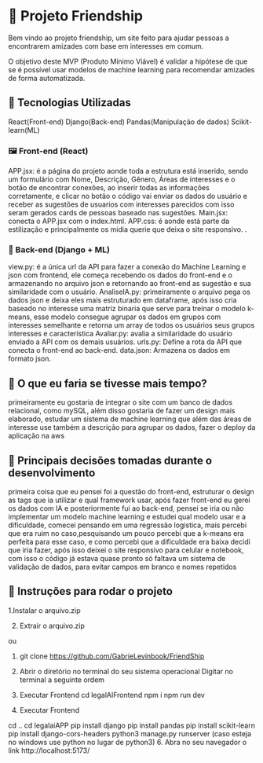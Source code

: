 # 🤝 Projeto Friendship
Bem vindo ao projeto friendship, um site feito para ajudar pessoas a encontrarem amizades com base em interesses em comum. 

O objetivo deste MVP (Produto Mínimo Viável) é validar a hipótese de que se é possível usar modelos de machine learning para recomendar amizades de forma automatizada.

## 🧰 Tecnologias Utilizadas
React(Front-end)
Django(Back-end)
Pandas(Manipulação de dados)
Scikit-learn(ML)

### 🖼️ Front-end (React)

  APP.jsx: é a página do projeto aonde toda a estrutura está inserido, sendo um formulário com Nome, Descrição, Gênero, Áreas de interesses e o botão de encontrar conexões, ao inserir todas as informações corretamente, e clicar no botão o código vai enviar os dados do usuário e receber as sugestões de usuarios com interesses parecidos com isso seram gerados cards de pessoas baseado nas sugestões.
  Main.jsx: conecta o APP.jsx com o index.html.
  APP.css: é aonde está parte da estilização e principalmente os midia querie que deixa o site responsivo. .
  
### 🎯 Back-end (Django + ML)
  view.py: é a única url da API para fazer a conexão do Machine Learning e json com frontend, ele começa recebendo os dados do front-end e o armazenando no arquivo json e retornando ao front-end as sugestão e sua similaridade com o usuário.
  AnaliseIA.py: primeiramente o arquivo pega os dados json e deixa eles mais estruturado em dataframe, após isso cria baseado no interesse uma matriz binaria que serve para treinar o modelo k-means, esse modelo consegue agrupar os dados em grupos com interesses semelhante e retorna um array de todos os usuários seus grupos interesses e característica 
  Avaliar.py: avalia a similaridade do usuário enviado a API com os demais usuários.
  urls.py: Define a rota da API que conecta o front-end ao back-end.
  data.json: Armazena os dados em formato json.

## 🧠 O que eu faria se tivesse mais tempo?
  primeiramente eu gostaria de integrar o site com um banco de dados relacional, como mySQL, além disso gostaria de fazer um design mais elaborado, estudar um sistema de machine learning que além das áreas de interesse use também a descrição para agrupar os dados, fazer o deploy da aplicação na aws

## 🧩 Principais decisões tomadas durante o desenvolvimento
 primeira coisa que eu pensei foi a questão do front-end, estruturar o design as tags que ia utilizar e qual framework usar, 
 após fazer front-end eu gerei os dados com IA e posteriormente fui ao back-end, pensei se iria ou não implementar um modelo machine learning e estudei qual modelo usar e a dificuldade, comecei pensando em uma regressão logistica, 
 mais percebi que era ruim no caso,pesquisando um pouco percebi que a k-means era perfeita para esse caso, e como percebi que a dificuldade era baixa decidi que iria fazer, após isso deixei o site responsivo para celular e notebook, 
 com isso o código já estava quase pronto só faltava um sistema de validação de dados, para evitar campos em branco e nomes repetidos

  ## 🚀 Instruções para rodar o projeto
 1.Instalar o arquivo.zip
 
 2. Extrair o arquivo.zip
    
 ou
 
 1. git clone https://github.com/GabrieLevinbook/FriendShip 
 
 4. Abrir o diretório no terminal do seu sistema operacional
 Digitar no terminal a seguinte ordem
 5. Executar Frontend
   cd legalAIFrontend
   npm i
   npm run dev
 6. Executar Frontend

   cd ..
   cd legalaiAPP
   pip install django
   pip install pandas
   pip install scikit-learn
   pip install django-cors-headers
   python3 manage.py runserver (caso esteja no windows use python no lugar de python3)
 6. Abra no seu navegador o link http://localhost:5173/
